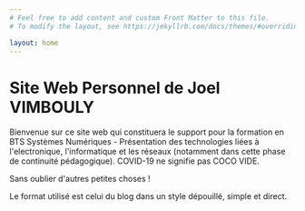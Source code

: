```yaml
---
# Feel free to add content and custom Front Matter to this file.
# To modify the layout, see https://jekyllrb.com/docs/themes/#overriding-theme-defaults

layout: home
---
```

<h1>Site Web Personnel de Joel VIMBOULY</h1>

Bienvenue sur ce site web qui constituera le support pour la formation en BTS Systèmes Numériques - Présentation des technologies liées à l'electronique, l'informatique et les réseaux (notamment dans cette phase de continuité pédagogique).
COVID-19 ne signifie pas COCO VIDE.

Sans oublier d'autres petites choses !

Le format utilisé est celui du blog dans un style dépouillé, simple et direct.